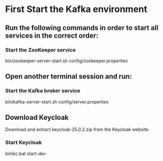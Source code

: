 # First Start the Kafka environment

## Run the following commands in order to start all services in the correct order:
### Start the ZooKeeper service
bin/zookeeper-server-start.sh config/zookeeper.properties

## Open another terminal session and run:
### Start the Kafka broker service
bin/kafka-server-start.sh config/server.properties

## Download Keycloak
Download and extract keycloak-25.0.2.zip from the Keycloak website.

### Start Keycloak
bin\kc.bat start-dev